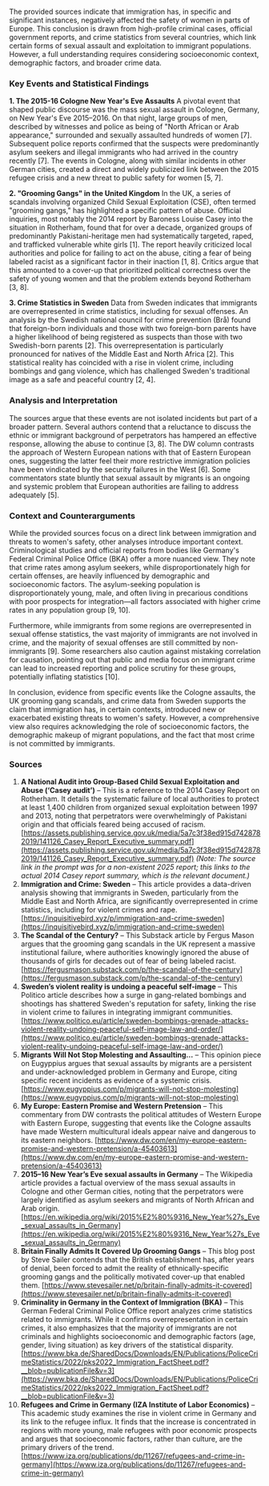 The provided sources indicate that immigration has, in specific and significant instances, negatively affected the safety of women in parts of Europe. This conclusion is drawn from high-profile criminal cases, official government reports, and crime statistics from several countries, which link certain forms of sexual assault and exploitation to immigrant populations. However, a full understanding requires considering socioeconomic context, demographic factors, and broader crime data.

### Key Events and Statistical Findings

**1. The 2015-16 Cologne New Year's Eve Assaults**
A pivotal event that shaped public discourse was the mass sexual assault in Cologne, Germany, on New Year's Eve 2015–2016. On that night, large groups of men, described by witnesses and police as being of "North African or Arab appearance," surrounded and sexually assaulted hundreds of women [7]. Subsequent police reports confirmed that the suspects were predominantly asylum seekers and illegal immigrants who had arrived in the country recently [7]. The events in Cologne, along with similar incidents in other German cities, created a direct and widely publicized link between the 2015 refugee crisis and a new threat to public safety for women [5, 7].

**2. "Grooming Gangs" in the United Kingdom**
In the UK, a series of scandals involving organized Child Sexual Exploitation (CSE), often termed "grooming gangs," has highlighted a specific pattern of abuse. Official inquiries, most notably the 2014 report by Baroness Louise Casey into the situation in Rotherham, found that for over a decade, organized groups of predominantly Pakistani-heritage men had systematically targeted, raped, and trafficked vulnerable white girls [1]. The report heavily criticized local authorities and police for failing to act on the abuse, citing a fear of being labeled racist as a significant factor in their inaction [1, 8]. Critics argue that this amounted to a cover-up that prioritized political correctness over the safety of young women and that the problem extends beyond Rotherham [3, 8].

**3. Crime Statistics in Sweden**
Data from Sweden indicates that immigrants are overrepresented in crime statistics, including for sexual offenses. An analysis by the Swedish national council for crime prevention (Brå) found that foreign-born individuals and those with two foreign-born parents have a higher likelihood of being registered as suspects than those with two Swedish-born parents [2]. This overrepresentation is particularly pronounced for natives of the Middle East and North Africa [2]. This statistical reality has coincided with a rise in violent crime, including bombings and gang violence, which has challenged Sweden's traditional image as a safe and peaceful country [2, 4].

### Analysis and Interpretation

The sources argue that these events are not isolated incidents but part of a broader pattern. Several authors contend that a reluctance to discuss the ethnic or immigrant background of perpetrators has hampered an effective response, allowing the abuse to continue [3, 8]. The DW column contrasts the approach of Western European nations with that of Eastern European ones, suggesting the latter feel their more restrictive immigration policies have been vindicated by the security failures in the West [6]. Some commentators state bluntly that sexual assault by migrants is an ongoing and systemic problem that European authorities are failing to address adequately [5].

### Context and Counterarguments

While the provided sources focus on a direct link between immigration and threats to women's safety, other analyses introduce important context. Criminological studies and official reports from bodies like Germany's Federal Criminal Police Office (BKA) offer a more nuanced view. They note that crime rates among asylum seekers, while disproportionately high for certain offenses, are heavily influenced by demographic and socioeconomic factors. The asylum-seeking population is disproportionately young, male, and often living in precarious conditions with poor prospects for integration—all factors associated with higher crime rates in any population group [9, 10].

Furthermore, while immigrants from some regions are overrepresented in sexual offense statistics, the vast majority of immigrants are not involved in crime, and the majority of sexual offenses are still committed by non-immigrants [9]. Some researchers also caution against mistaking correlation for causation, pointing out that public and media focus on immigrant crime can lead to increased reporting and police scrutiny for these groups, potentially inflating statistics [10].

In conclusion, evidence from specific events like the Cologne assaults, the UK grooming gang scandals, and crime data from Sweden supports the claim that immigration has, in certain contexts, introduced new or exacerbated existing threats to women's safety. However, a comprehensive view also requires acknowledging the role of socioeconomic factors, the demographic makeup of migrant populations, and the fact that most crime is not committed by immigrants.

### Sources

1.  **A National Audit into Group‑Based Child Sexual Exploitation and Abuse (‘Casey audit’)** – This is a reference to the 2014 Casey Report on Rotherham. It details the systematic failure of local authorities to protect at least 1,400 children from organized sexual exploitation between 1997 and 2013, noting that perpetrators were overwhelmingly of Pakistani origin and that officials feared being accused of racism. [https://assets.publishing.service.gov.uk/media/5a7c3f38ed915d7428782019/141126_Casey_Report_Executive_summary.pdf](https://assets.publishing.service.gov.uk/media/5a7c3f38ed915d7428782019/141126_Casey_Report_Executive_summary.pdf) *(Note: The source link in the prompt was for a non-existent 2025 report; this links to the actual 2014 Casey report summary, which is the relevant document.)*
2.  **Immigration and Crime: Sweden** – This article provides a data-driven analysis showing that immigrants in Sweden, particularly from the Middle East and North Africa, are significantly overrepresented in crime statistics, including for violent crimes and rape. [https://inquisitivebird.xyz/p/immigration-and-crime-sweden](https://inquisitivebird.xyz/p/immigration-and-crime-sweden)
3.  **The Scandal of the Century?** – This Substack article by Fergus Mason argues that the grooming gang scandals in the UK represent a massive institutional failure, where authorities knowingly ignored the abuse of thousands of girls for decades out of fear of being labeled racist. [https://fergusmason.substack.com/p/the-scandal-of-the-century](https://fergusmason.substack.com/p/the-scandal-of-the-century)
4.  **Sweden’s violent reality is undoing a peaceful self‑image** – This Politico article describes how a surge in gang-related bombings and shootings has shattered Sweden's reputation for safety, linking the rise in violent crime to failures in integrating immigrant communities. [https://www.politico.eu/article/sweden-bombings-grenade-attacks-violent-reality-undoing-peaceful-self-image-law-and-order/](https://www.politico.eu/article/sweden-bombings-grenade-attacks-violent-reality-undoing-peaceful-self-image-law-and-order/)
5.  **Migrants Will Not Stop Molesting and Assaulting…** – This opinion piece on Eugyppius argues that sexual assaults by migrants are a persistent and under-acknowledged problem in Germany and Europe, citing specific recent incidents as evidence of a systemic crisis. [https://www.eugyppius.com/p/migrants-will-not-stop-molesting](https://www.eugyppius.com/p/migrants-will-not-stop-molesting)
6.  **My Europe: Eastern Promise and Western Pretension** – This commentary from DW contrasts the political attitudes of Western Europe with Eastern Europe, suggesting that events like the Cologne assaults have made Western multicultural ideals appear naive and dangerous to its eastern neighbors. [https://www.dw.com/en/my-europe-eastern-promise-and-western-pretension/a-45403613](https://www.dw.com/en/my-europe-eastern-promise-and-western-pretension/a-45403613)
7.  **2015–16 New Year’s Eve sexual assaults in Germany** – The Wikipedia article provides a factual overview of the mass sexual assaults in Cologne and other German cities, noting that the perpetrators were largely identified as asylum seekers and migrants of North African and Arab origin. [https://en.wikipedia.org/wiki/2015%E2%80%9316_New_Year%27s_Eve_sexual_assaults_in_Germany](https://en.wikipedia.org/wiki/2015%E2%80%9316_New_Year%27s_Eve_sexual_assaults_in_Germany)
8.  **Britain Finally Admits It Covered Up Grooming Gangs** – This blog post by Steve Sailer contends that the British establishment has, after years of denial, been forced to admit the reality of ethnically-specific grooming gangs and the politically motivated cover-up that enabled them. [https://www.stevesailer.net/p/britain-finally-admits-it-covered](https://www.stevesailer.net/p/britain-finally-admits-it-covered)
9.  **Criminality in Germany in the Context of Immigration (BKA)** – This German Federal Criminal Police Office report analyzes crime statistics related to immigrants. While it confirms overrepresentation in certain crimes, it also emphasizes that the majority of immigrants are not criminals and highlights socioeconomic and demographic factors (age, gender, living situation) as key drivers of the statistical disparity. [https://www.bka.de/SharedDocs/Downloads/EN/Publications/PoliceCrimeStatistics/2022/pks2022_Immigration_FactSheet.pdf?__blob=publicationFile&v=3](https://www.bka.de/SharedDocs/Downloads/EN/Publications/PoliceCrimeStatistics/2022/pks2022_Immigration_FactSheet.pdf?__blob=publicationFile&v=3)
10. **Refugees and Crime in Germany (IZA Institute of Labor Economics)** – This academic study examines the rise in violent crime in Germany and its link to the refugee influx. It finds that the increase is concentrated in regions with more young, male refugees with poor economic prospects and argues that socioeconomic factors, rather than culture, are the primary drivers of the trend. [https://www.iza.org/publications/dp/11267/refugees-and-crime-in-germany](https://www.iza.org/publications/dp/11267/refugees-and-crime-in-germany)